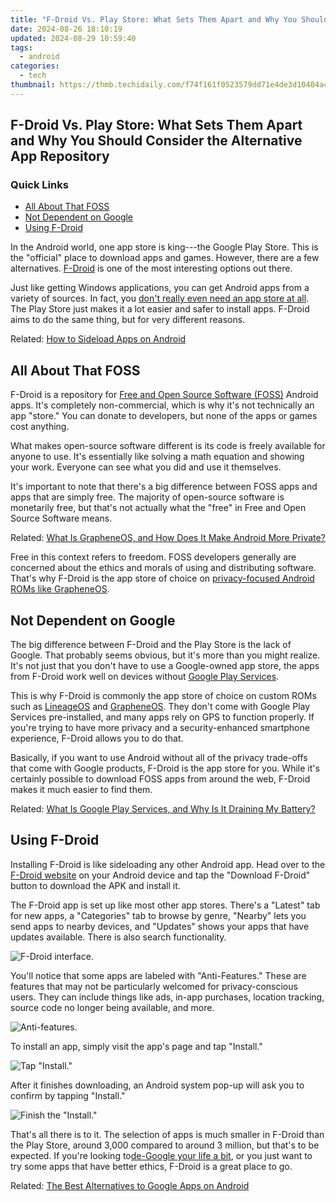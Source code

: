 ```yaml
---
title: "F-Droid Vs. Play Store: What Sets Them Apart and Why You Should Consider the Alternative App Repository"
date: 2024-08-26 18:10:19
updated: 2024-08-29 10:59:40
tags:
  - android
categories:
  - tech
thumbnail: https://thmb.techidaily.com/f74f161f0523579dd71e4de3d10404ac967ce66d01905429c873797c52e328b9.jpg
---
```


## F-Droid Vs. Play Store: What Sets Them Apart and Why You Should Consider the Alternative App Repository

### Quick Links

* [All About That FOSS](https://some-techniques.techidaily.com/new-freedom-from-filmage-tiktok-videos-without-stickers/)
* [Not Dependent on Google](https://some-guidance.techidaily.com/updated-top-tier-voice-to-text-applications/)
* [Using F-Droid](https://desktop-recording.techidaily.com/the-definitive-io-screen-recorder-guidebook-for-2024/)

 In the Android world, one app store is king---the Google Play Store. This is the "official" place to download apps and games. However, there are a few alternatives. [F-Droid](https://f-droid.org/en/) is one of the most interesting options out there.

 Just like getting Windows applications, you can get Android apps from a variety of sources. In fact, you [don't really even need an app store at all](https://facebook-video-content.techidaily.com/updated-unlock-premium-quality-streaming-on-the-worlds-largest-network/). The Play Store just makes it a lot easier and safer to install apps. F-Droid aims to do the same thing, but for very different reasons.

Related: [How to Sideload Apps on Android](https://facebook-video-content.techidaily.com/updated-unlock-premium-quality-streaming-on-the-worlds-largest-network/) 

##  All About That FOSS

 F-Droid is a repository for [Free and Open Source Software (FOSS)](https://facebook-videos.techidaily.com/new-leveraging-social-media-power-optimal-use-of-hash-tags-on-fb/) Android apps. It's completely non-commercial, which is why it's not technically an app "store." You can donate to developers, but none of the apps or games cost anything.

 What makes open-source software different is its code is freely available for anyone to use. It's essentially like solving a math equation and showing your work. Everyone can see what you did and use it themselves.

 It's important to note that there's a big difference between FOSS apps and apps that are simply free. The majority of open-source software is monetarily free, but that's not actually what the "free" in Free and Open Source Software means.

Related: [What Is GrapheneOS, and How Does It Make Android More Private?](https://extra-lessons.techidaily.com/new-achieving-muted-audibility-with-effortless-fading-in-lumafusion/) 

 Free in this context refers to freedom. FOSS developers generally are concerned about the ethics and morals of using and distributing software. That's why F-Droid is the app store of choice on [privacy-focused Android ROMs like GrapheneOS](https://extra-lessons.techidaily.com/new-achieving-muted-audibility-with-effortless-fading-in-lumafusion/).

##  Not Dependent on Google

 The big difference between F-Droid and the Play Store is the lack of Google. That probably seems obvious, but it's more than you might realize. It's not just that you don't have to use a Google-owned app store, the apps from F-Droid work well on devices without [Google Play Services](https://tech-recovery.techidaily.com/top-11-free-movie-downloading-websites-you-should-know-about/).

 This is why F-Droid is commonly the app store of choice on custom ROMs such as [LineageOS](https://lineageos.org/) and [GrapheneOS](https://grapheneos.org/). They don't come with Google Play Services pre-installed, and many apps rely on GPS to function properly. If you're trying to have more privacy and a security-enhanced smartphone experience, F-Droid allows you to do that.

 Basically, if you want to use Android without all of the privacy trade-offs that come with Google products, F-Droid is the app store for you. While it's certainly possible to download FOSS apps from around the web, F-Droid makes it much easier to find them.

Related: [What Is Google Play Services, and Why Is It Draining My Battery?](https://tech-recovery.techidaily.com/top-11-free-movie-downloading-websites-you-should-know-about/) 

##  Using F-Droid

 Installing F-Droid is like sideloading any other Android app. Head over to the [F-Droid website](https://f-droid.org/en/) on your Android device and tap the "Download F-Droid" button to download the APK and install it.

 The F-Droid app is set up like most other app stores. There's a "Latest" tab for new apps, a "Categories" tab to browse by genre, "Nearby" lets you send apps to nearby devices, and "Updates" shows your apps that have updates available. There is also search functionality.

![F-Droid interface.](https://static1.howtogeekimages.com/wordpress/wp-content/uploads/2022/03/2022-03-09_15-49-29.jpg) 

 You'll notice that some apps are labeled with "Anti-Features." These are features that may not be particularly welcomed for privacy-conscious users. They can include things like ads, in-app purchases, location tracking, source code no longer being available, and more.

![Anti-features.](https://static1.howtogeekimages.com/wordpress/wp-content/uploads/2022/03/2022-03-09_15-55-48.jpg) 

 To install an app, simply visit the app's page and tap "Install."

![Tap "Install."](https://static1.howtogeekimages.com/wordpress/wp-content/uploads/2022/03/2022-03-09_15-56-15.jpg) 

 After it finishes downloading, an Android system pop-up will ask you to confirm by tapping "Install."

![Finish the "Install."](https://static1.howtogeekimages.com/wordpress/wp-content/uploads/2022/03/2022-03-09_15-56-34.jpg) 

 That's all there is to it. The selection of apps is much smaller in F-Droid than the Play Store, around 3,000 compared to around 3 million, but that's to be expected. If you're looking to[de-Google your life a bit](https://video-screen-grab.techidaily.com/new-stepwise-guide-to-documenting-team-sessions-desktopmobile/), or you just want to try some apps that have better ethics, F-Droid is a great place to go.

Related: [The Best Alternatives to Google Apps on Android](https://video-screen-grab.techidaily.com/new-stepwise-guide-to-documenting-team-sessions-desktopmobile/)

<ins class="adsbygoogle"
     style="display:block"
     data-ad-format="autorelaxed"
     data-ad-client="ca-pub-7571918770474297"
     data-ad-slot="1223367746"></ins>



<ins class="adsbygoogle"
     style="display:block"
     data-ad-client="ca-pub-7571918770474297"
     data-ad-slot="8358498916"
     data-ad-format="auto"
     data-full-width-responsive="true"></ins>
